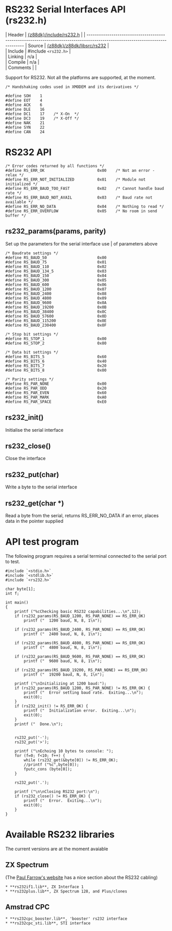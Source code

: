 # RS232 Serial Interfaces API (rs232.h)

 | Header     | [{z88dk}/include/rs232.h](https://raw.githubusercontent.com/z88dk/z88dk/master/include/rs232.h?view=markup)    |
 | -----------------------------------------------------------------------------------------------------------------------------
 | Source     | [{z88dk}/z88dk/libsrc/rs232](https://github.com/z88dk/z88dk/tree/master/libsrc/rs232)                     |     
 | Include    | #include `<rs232.h>`           |                                                                                  
 | Linking    | n/a                          |                                                                                  
 | Compile    | n/a                          |                                                                                  
 | Comments   |                              |                                                                                  

Support for RS232.  Not all the platforms are supported, at the moment.


	/* Handshaking codes used in XMODEM and its derivatives */

	#define	SOH    1
	#define	EOT    4
	#define	ACK    6
	#define	DLE    16
	#define	DC1    17    /* X-On  */
	#define	DC3    19    /* X-Off */
	#define	NAK    21
	#define	SYN    22
	#define	CAN    24


# RS232 API

	/* Error codes returned by all functions */
	#define RS_ERR_OK                       0x00    /* Not an error - relax */
	#define RS_ERR_NOT_INITIALIZED          0x01    /* Module not initialized */
	#define RS_ERR_BAUD_TOO_FAST            0x02    /* Cannot handle baud rate */
	#define RS_ERR_BAUD_NOT_AVAIL           0x03    /* Baud rate not available */
	#define RS_ERR_NO_DATA                  0x04    /* Nothing to read */
	#define RS_ERR_OVERFLOW                 0x05    /* No room in send buffer */


## rs232_params(params, parity)

Set up the parameters for the serial interface use | of parameters above

	/* Baudrate settings */
	#define RS_BAUD_50                      0x00
	#define RS_BAUD_75                      0x01
	#define RS_BAUD_110                     0x02
	#define RS_BAUD_134_5                   0x03
	#define RS_BAUD_150                     0x04
	#define RS_BAUD_300                     0x05
	#define RS_BAUD_600                     0x06
	#define RS_BAUD_1200                    0x07
	#define RS_BAUD_2400                    0x08
	#define RS_BAUD_4800                    0x09
	#define RS_BAUD_9600                    0x0A
	#define RS_BAUD_19200                   0x0B
	#define RS_BAUD_38400                   0x0C
	#define RS_BAUD_57600                   0x0D
	#define RS_BAUD_115200                  0x0E
	#define RS_BAUD_230400                  0x0F

	/* Stop bit settings */
	#define RS_STOP_1                       0x00
	#define RS_STOP_2                       0x80

	/* Data bit settings */
	#define RS_BITS_5                       0x60
	#define RS_BITS_6                       0x40
	#define RS_BITS_7                       0x20
	#define RS_BITS_8                       0x00

	/* Parity settings */
	#define RS_PAR_NONE                     0x00
	#define RS_PAR_ODD                      0x20
	#define RS_PAR_EVEN                     0x60
	#define RS_PAR_MARK                     0xA0
	#define RS_PAR_SPACE                    0xE0



## rs232_init()

Initialise the serial interface 

## rs232_close()

Close the interface 

## rs232_put(char)

Write a byte to the serial interface 

## rs232_get(char *)


Read a byte from the serial, returns RS_ERR_NO_DATA if an error, places data in the pointer supplied

# API test program

The following program requires a serial terminal connected to the serial port to test.


	
	
	#include `<stdio.h>`
	#include `<stdlib.h>`
	#include `<rs232.h>`
	
	char byte[1];
	int f;
	
	int main()
	{
		printf ("%cChecking basic RS232 capabilities...\n",12);
		if (rs232_params(RS_BAUD_1200, RS_PAR_NONE) == RS_ERR_OK)
			printf ("  1200 baud, N, 8, 1\n");
		
		if (rs232_params(RS_BAUD_2400, RS_PAR_NONE) == RS_ERR_OK)
			printf ("  2400 baud, N, 8, 1\n");
	
		if (rs232_params(RS_BAUD_4800, RS_PAR_NONE) == RS_ERR_OK)
			printf ("  4800 baud, N, 8, 1\n");
	
		if (rs232_params(RS_BAUD_9600, RS_PAR_NONE) == RS_ERR_OK)
			printf ("  9600 baud, N, 8, 1\n");
	
		if (rs232_params(RS_BAUD_19200, RS_PAR_NONE) == RS_ERR_OK)
			printf ("  19200 baud, N, 8, 1\n");
			
		printf ("\nInitializing at 1200 baud:");
		if (rs232_params(RS_BAUD_1200, RS_PAR_NONE) != RS_ERR_OK) {
			printf ("  Error setting baud rate.  Exiting...\n");
			exit(0);
		}
		if (rs232_init() != RS_ERR_OK) {
			printf ("  Initialization error.  Exiting...\n");
			exit(0);
		}
		printf ("  Done.\n");
	
	
		rs232_put('-');
		rs232_put('>');
		
		printf ("\nEchoing 10 bytes to console: ");
		for (f=0; f<10; f++) {
			while (rs232_get(&byte[0]) != RS_ERR_OK);
			//printf ("%c",byte[0]);
			fputc_cons (byte[0]);
		}
	
		rs232_put('.');
	
		printf ("\n\nClosing RS232 port:\n");
		if (rs232_close() != RS_ERR_OK) {
			printf ("  Error.  Exiting...\n");
			exit(0);
		}
	}
	


# Available RS232 libraries

The current versions are at the moment avaiable

## ZX Spectrum

(The [Paul Farrow's website](http://www.fruitcake.plus.com/Sinclair/Interface2/Cartridges/Interface2_RC_New_RS232.htm) has a nice section about the RS232 cabling)

    * **rs232if1.lib**, ZX Interface 1
    * **rs232plus.lib**, ZX Spectrum 128, and Plus/clones
    

## Amstrad CPC


    * **rs232cpc_booster.lib**, 'booster' rs232 interface
    * **rs232cpc_sti.lib**, STI interface
    

